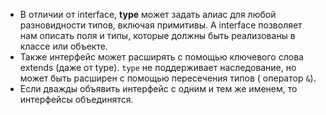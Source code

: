 - В отличии от interface, **type** может задать алиас для любой разновидности типов, включая примитивы. А interface позволяет нам описать поля и типы, которые должны быть реализованы в классе или объекте. 
- Также интерфейс может расширять с помощью ключевого слова extends (даже от type).  `type` не поддерживает наследование, но может быть расширен с помощью пересечения типов ( оператор `&`).
- Если дважды объявить интерфейс с одним и тем же именем, то интерфейсы объединятся.
